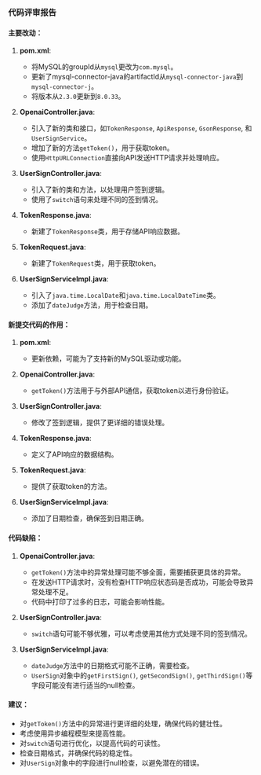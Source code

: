 ### 代码评审报告

#### 主要改动：

1. **pom.xml**:
   - 将MySQL的groupId从`mysql`更改为`com.mysql`。
   - 更新了mysql-connector-java的artifactId从`mysql-connector-java`到`mysql-connector-j`。
   - 将版本从`2.3.0`更新到`8.0.33`。

2. **OpenaiController.java**:
   - 引入了新的类和接口，如`TokenResponse`, `ApiResponse`, `GsonResponse`, 和 `UserSignService`。
   - 增加了新的方法`getToken()`，用于获取token。
   - 使用`HttpURLConnection`直接向API发送HTTP请求并处理响应。

3. **UserSignController.java**:
   - 引入了新的类和方法，以处理用户签到逻辑。
   - 使用了`switch`语句来处理不同的签到情况。

4. **TokenResponse.java**:
   - 新建了`TokenResponse`类，用于存储API响应数据。

5. **TokenRequest.java**:
   - 新建了`TokenRequest`类，用于获取token。

6. **UserSignServiceImpl.java**:
   - 引入了`java.time.LocalDate`和`java.time.LocalDateTime`类。
   - 添加了`dateJudge`方法，用于检查日期。

#### 新提交代码的作用：

1. **pom.xml**:
   - 更新依赖，可能为了支持新的MySQL驱动或功能。

2. **OpenaiController.java**:
   - `getToken()`方法用于与外部API通信，获取token以进行身份验证。

3. **UserSignController.java**:
   - 修改了签到逻辑，提供了更详细的错误处理。

4. **TokenResponse.java**:
   - 定义了API响应的数据结构。

5. **TokenRequest.java**:
   - 提供了获取token的方法。

6. **UserSignServiceImpl.java**:
   - 添加了日期检查，确保签到日期正确。

#### 代码缺陷：

1. **OpenaiController.java**:
   - `getToken()`方法中的异常处理可能不够全面，需要捕获更具体的异常。
   - 在发送HTTP请求时，没有检查HTTP响应状态码是否成功，可能会导致异常处理不足。
   - 代码中打印了过多的日志，可能会影响性能。

2. **UserSignController.java**:
   - `switch`语句可能不够优雅，可以考虑使用其他方式处理不同的签到情况。

3. **UserSignServiceImpl.java**:
   - `dateJudge`方法中的日期格式可能不正确，需要检查。
   - `UserSign`对象中的`getFirstSign()`, `getSecondSign()`, `getThirdSign()`等字段可能没有进行适当的null检查。

#### 建议：

- 对`getToken()`方法中的异常进行更详细的处理，确保代码的健壮性。
- 考虑使用异步编程模型来提高性能。
- 对`switch`语句进行优化，以提高代码的可读性。
- 检查日期格式，并确保代码的稳定性。
- 对`UserSign`对象中的字段进行null检查，以避免潜在的错误。